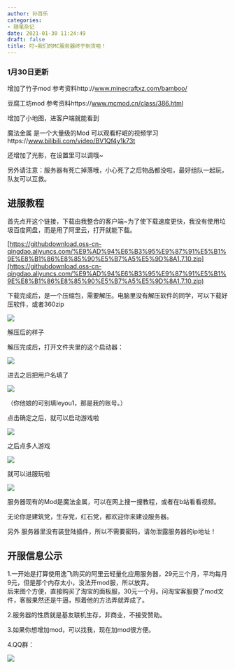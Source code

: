 ```yaml
---
author: 孙百乐
categories:
- 随笔杂记
date: 2021-01-30 11:24:49
draft: false
title: 叮~我们的MC服务器终于到货啦！
---
```


### 1月30日更新

增加了竹子mod 参考资料http://www.minecraftxz.com/bamboo/

豆腐工坊mod 参考资料https://www.mcmod.cn/class/386.html

增加了小地图，进客户端就能看到

魔法金属 是一个大量级的Mod 可以观看籽岷的视频学习https://www.bilibili.com/video/BV1Qf4y1k73t

还增加了光影，在设置里可以调哦~

另外请注意：服务器有死亡掉落哦，小心死了之后物品都没啦，最好组队一起玩，队友可以互救。

## 进服教程

首先点开这个链接，下载由我整合的客户端~为了使下载速度更快，我没有使用垃圾百度网盘，而是用了阿里云，打开就能下载。

[https://githubdownload.oss-cn-qingdao.aliyuncs.com/%E9%AD%94%E6%B3%95%E9%87%91%E5%B1%9E%E8%B1%86%E8%85%90%E5%B7%A5%E5%9D%8A1.7.10.zip](https://githubdownload.oss-cn-qingdao.aliyuncs.com/%E9%AD%94%E6%B3%95%E9%87%91%E5%B1%9E%E8%B1%86%E8%85%90%E5%B7%A5%E5%9D%8A1.7.10.zip)

下载完成后，是一个压缩包，需要解压。电脑里没有解压软件的同学，可以下载好压软件，或者360zip

![](https://myblog-1257298572.cos.ap-shanghai.myqcloud.com/mypic/wp-content/uploads//2021/01/image-14.png)

解压后的样子

解压完成后，打开文件夹里的这个启动器：

![](https://myblog-1257298572.cos.ap-shanghai.myqcloud.com/mypic/wp-content/uploads//2021/01/image-15.png)

进去之后把用户名填了

![](https://myblog-1257298572.cos.ap-shanghai.myqcloud.com/mypic/wp-content/uploads//2021/01/image-16.png)

（你他娘的可别填leyou1，那是我的账号。）

点击确定之后，就可以启动游戏啦

![](https://myblog-1257298572.cos.ap-shanghai.myqcloud.com/mypic/wp-content/uploads//2021/01/image-17.png)

之后点多人游戏

![](https://myblog-1257298572.cos.ap-shanghai.myqcloud.com/mypic/wp-content/uploads//2021/01/image-18.png)

就可以进服玩啦

![](https://myblog-1257298572.cos.ap-shanghai.myqcloud.com/mypic/wp-content/uploads//2021/01/image-19.png)

服务器现有的Mod是魔法金属，可以在网上搜一搜教程，或者在b站看看视频。

无论你是建筑党，生存党，红石党，都欢迎你来建设服务器。

另外 服务器里没有装登陆插件，所以不需要密码，请勿泄露服务器的ip地址！

## 开服信息公示

1.一开始是打算使用逸飞购买的阿里云轻量化应用服务器，29元三个月，平均每月9元，但是那个内存太小，没法开mod服，所以放弃。  
后来图个方便，直接购买了淘宝的面板服，30元一个月。问淘宝客服要了mod文件，客服果然还是牛逼，照着他的方法弄就弄成了。

2.服务器的性质就是基友联机生存，非商业，不接受赞助。

3.如果你想增加mod，可以找我，现在加mod很方便。

4.QQ群：

![](https://myblog-1257298572.cos.ap-shanghai.myqcloud.com/mypic/wp-content/uploads//2021/01/image-20.png)